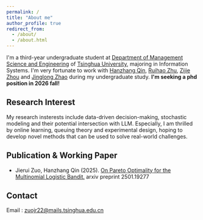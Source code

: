 ```yaml
---
permalink: /
title: "About me"
author_profile: true
redirect_from: 
  - /about/
  - /about.html
---
```


I'm a third-year undergraduate student at [Department of Management Science and Engineering](https://www.sem.tsinghua.edu.cn/mseen/) of [Tsinghua University](https://www.tsinghua.edu.cn/en/), majoring in Information Systems. I'm very fortunate to work with [Hanzhang Qin](https://hanzhangqin.com/), [Ruihao Zhu](https://rzhu.github.io/), [Zijie Zhou](https://sites.mit.edu/zijiezhou/) and [Jinglong Zhao](https://www.bu.edu/questrom/profiles/jinglong-zhao/) during my undergraduate study. 
**I'm seeking a phd position in 2026 fall!** <br/> 
## Research Interest
My research insterests include data-driven decision-making, stochastic modeling and their potential intersection with LLM. Especially, I am thrilled by online learning, queuing theory and experimental design, hoping to develop novel methods that can be used to solve real-world challenges. <br/>
## Publication & Working Paper
- Jierui Zuo, Hanzhang Qin (2025). [On Pareto Optimality for the Multinomial Logistic Bandit.](https://arxiv.org/abs/2501.19277) arxiv preprint 2501.19277 <br/>

## Contact
Email : zuojr22@mails.tsinghua.edu.cn<br/><br/>

